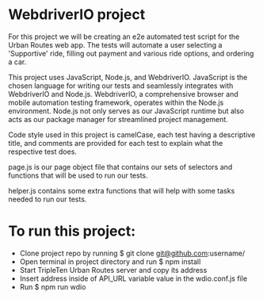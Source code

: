 # WebdriverIO project

For this project we will be creating an e2e automated test script for the Urban Routes web app.
The tests will automate a user selecting a 'Supportive' ride, filling out payment and various ride options, and ordering a car.

This project uses JavaScript, Node.js, and WebdriverIO. JavaScript is the chosen language for writing our tests and seamlessly integrates with WebdriverIO and Node.js. WebdriverIO, a comprehensive browser and mobile automation testing framework, operates within the Node.js environment. Node.js not only serves as our JavaScript runtime but also acts as our package manager for streamlined project management.

Code style used in this project is camelCase, each test having a descriptive title, and comments are provided for each test to explain what the respective test does.

page.js is our page object file that contains our sets of selectors and functions that will be used to run our tests.

helper.js contains some extra functions that will help with some tasks needed to run our tests.

# To run this project:

- Clone project repo by running $ git clone git@github.com:username/
- Open terminal in project directory and run $ npm install
- Start TripleTen Urban Routes server and copy its address
- Insert address inside of API_URL variable value in the wdio.conf.js file
- Run $ npm run wdio


